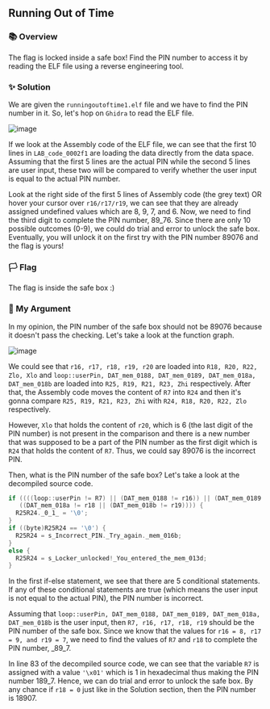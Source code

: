 ## Running Out of Time

### 📚 Overview

The flag is locked inside a safe box! Find the PIN number to access it by reading the ELF file using a reverse engineering tool. 

### ✨ Solution

We are given the `runningoutoftime1.elf` file and we have to find the PIN number in it. So, let's hop on `Ghidra` to read the ELF file.

![image](https://github.com/rydzze/CTF_Write-up/assets/86187059/1b7f2e0f-33fe-4cc6-a5a5-d222a59baf64)

If we look at the Assembly code of the ELF file, we can see that the first 10 lines in `LAB_code_0002f1` are loading the data directly from the data space. Assuming that the first 5 lines are the actual PIN while the second 5 lines are user input, these two will be compared to verify whether the user input is equal to the actual PIN number.

Look at the right side of the first 5 lines of Assembly code (the grey text) OR hover your cursor over `r16/r17/r19`, we can see that they are already assigned undefined values which are 8, 9, 7, and 6. Now, we need to find the third digit to complete the PIN number, 89_76. Since there are only 10 possible outcomes (0-9), we could do trial and error to unlock the safe box. Eventually, you will unlock it on the first try with the PIN number 89076 and the flag is yours!

### 🏳️ Flag

The flag is inside the safe box :)

### 🤬 My Argument

In my opinion, the PIN number of the safe box should not be 89076 because it doesn't pass the checking. Let's take a look at the function graph.

![image](https://github.com/rydzze/CTF_Write-up/assets/86187059/0f129328-2b56-4a69-a382-a99e29140b6b)

We could see that `r16, r17, r18, r19, r20` are loaded into `R18, R20, R22, Zlo, Xlo` and `loop::userPin, DAT_mem_0188, DAT_mem_0189, DAT_mem_018a, DAT_mem_018b` are loaded into `R25, R19, R21, R23, Zhi` respectively. After that, the Assembly code moves the content of `R7` into `R24` and then it's gonna compare `R25, R19, R21, R23, Zhi` with `R24, R18, R20, R22, Zlo` respectively. 

However, `Xlo` that holds the content of `r20`, which is 6 (the last digit of the PIN number) is not present in the comparison and there is a new number that was supposed to be a part of the PIN number as the first digit which is `R24` that holds the content of `R7`. Thus, we could say 89076 is the incorrect PIN. 

Then, what is the PIN number of the safe box? Let's take a look at the decompiled source code. 

```C
if ((((loop::userPin != R7) || (DAT_mem_0188 != r16)) || (DAT_mem_0189 != r17)) ||
   ((DAT_mem_018a != r18 || (DAT_mem_018b != r19)))) {
  R25R24._0_1_ = '\0';
}
if ((byte)R25R24 == '\0') {
  R25R24 = s_Incorrect_PIN._Try_again._mem_016b;
}
else {
  R25R24 = s_Locker_unlocked!_You_entered_the_mem_013d;
}
```

In the first if-else statement, we see that there are 5 conditional statements. If any of these conditional statements are true (which means the user input is not equal to the actual PIN), the PIN number is incorrect.

Assuming that `loop::userPin, DAT_mem_0188, DAT_mem_0189, DAT_mem_018a, DAT_mem_018b` is the user input, then `R7, r16, r17, r18, r19` should be the PIN number of the safe box. Since we know that the values for `r16 = 8, r17 = 9, and r19 = 7`, we need to find the values of `R7` and `r18` to complete the PIN number, _89_7.

In line 83 of the decompiled source code, we can see that the variable `R7` is assigned with a value `'\x01'` which is 1 in hexadecimal thus making the PIN number 189_7. Hence, we can do trial and error to unlock the safe box. By any chance if `r18 = 0` just like in the Solution section, then the PIN number is 18907. 
